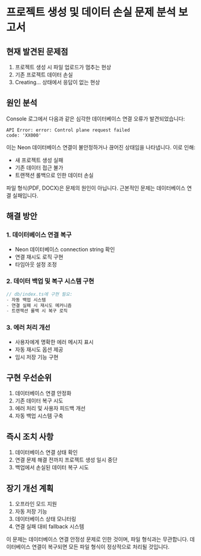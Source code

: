
# 프로젝트 생성 및 데이터 손실 문제 분석 보고서

## 현재 발견된 문제점

1. 프로젝트 생성 시 파일 업로드가 멈추는 현상
2. 기존 프로젝트 데이터 손실
3. Creating... 상태에서 응답이 없는 현상

## 원인 분석

Console 로그에서 다음과 같은 심각한 데이터베이스 연결 오류가 발견되었습니다:

```
API Error: error: Control plane request failed
code: 'XX000'
```

이는 Neon 데이터베이스 연결이 불안정하거나 끊어진 상태임을 나타냅니다. 이로 인해:
- 새 프로젝트 생성 실패
- 기존 데이터 접근 불가
- 트랜잭션 롤백으로 인한 데이터 손실

파일 형식(PDF, DOCX)은 문제의 원인이 아닙니다. 근본적인 문제는 데이터베이스 연결 실패입니다.

## 해결 방안

### 1. 데이터베이스 연결 복구
- Neon 데이터베이스 connection string 확인
- 연결 재시도 로직 구현
- 타임아웃 설정 조정

### 2. 데이터 백업 및 복구 시스템 구현
```typescript
// db/index.ts에 구현 필요:
- 자동 백업 시스템
- 연결 실패 시 재시도 메커니즘
- 트랜잭션 롤백 시 복구 로직
```

### 3. 에러 처리 개선
- 사용자에게 명확한 에러 메시지 표시
- 자동 재시도 옵션 제공
- 임시 저장 기능 구현

## 구현 우선순위

1. 데이터베이스 연결 안정화
2. 기존 데이터 복구 시도
3. 에러 처리 및 사용자 피드백 개선
4. 자동 백업 시스템 구축

## 즉시 조치 사항

1. 데이터베이스 연결 상태 확인
2. 연결 문제 해결 전까지 프로젝트 생성 일시 중단
3. 백업에서 손실된 데이터 복구 시도

## 장기 개선 계획

1. 오프라인 모드 지원
2. 자동 저장 기능
3. 데이터베이스 상태 모니터링
4. 연결 실패 대비 fallback 시스템

이 문제는 데이터베이스 연결 안정성 문제로 인한 것이며, 파일 형식과는 무관합니다. 데이터베이스 연결이 복구되면 모든 파일 형식이 정상적으로 처리될 것입니다.
